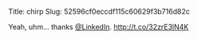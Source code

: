 Title: chirp
Slug: 52596cf0eccdf115c60629f3b716d82c

Yeah, uhm... thanks <a href="http://twitter.com/LinkedIn">@LinkedIn</a>. <a href="http://t.co/32zrE3lN4K">http://t.co/32zrE3lN4K</a>
